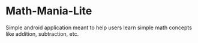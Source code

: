 # Math-Mania-Lite
Simple android application meant to help users learn simple math concepts like addition, subtraction, etc. 
